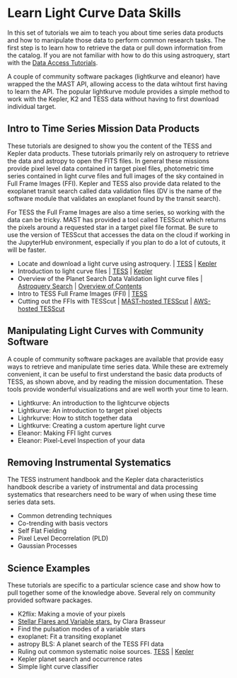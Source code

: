 # Learn Light Curve Data Skills
In this set of tutorials we aim to teach you about time series data products and how to manipulate those data to perform common research tasks. The first step is to learn how to retrieve the data or pull down information from the catalog.  If you are not familiar with how to do this using astroquery, start with the [Data Access Tutorials](data-access-skills.md).

A couple of community software packages (lightkurve and eleanor) have wrapped the the MAST API, allowing access to the data wihtout first having to learn the API.  The popular lightkurve module provides a simple method to work with the Kepler, K2 and TESS data without having to first download individual target.

## Intro to Time Series Mission Data Products
These tutorials are designed to show you the content of the TESS and Kepler data products. These tutorials primarily rely on astroquery to retrieve the data and astropy to open the FITS files. In general these missions provide pixel level data contained in target pixel files, photometric time series contained in light curve files and full images of the sky contained in Full Frame Images (FFI). Kepler and TESS also provide data related to the exoplanet transit search called data validation files (DV is the name of the software module that validates an exoplanet found by the transit search).  

For TESS the Full Frame Images are also a time series, so working with the data can be tricky. MAST has provided a tool called TESScut which returns the pixels around a requested star in a target pixel file format. Be sure to use the version of TESScut that accesses the data on the cloud if working in the JupyterHub environment, especially if you plan to do a lot of cutouts, it will be faster. 

- Locate and download a light curve using astroquery. | [TESS]() | [Kepler]()
- Introduction to light curve files |  [TESS](../notebooks/MAST/TESS/beginner_how_to_use_lc/beginner_how_to_use_lc.ipynb) | [Kepler](./notebooks/MAST/Kepler/Kepler_Lightcurve/kepler_lightcurve.ipynb)
- Overview of the Planet Search Data Validation light curve files | [Astroquery Search](./notebooks/blob/master/notebooks/MAST/TESS/beginner_astroquery_dv/beginner_astroquery_dv.ipynb) | [Overview of Contents](./notebooks/MAST/TESS/beginner_how_to_use_dvt/beginner_how_to_use_dvt.ipynb)
- Intro to TESS Full Frame Images (FFI) | [TESS](./notebooks/MAST/TESS/beginner_how_to_use_ffi/beginner_how_to_use_ffi.ipynb)
- Cutting out the FFIs with TESScut | [MAST-hosted TESScut](./notebooks/MAST/TESS/interm_tesscut_astroquery/interm_tesscut_astroquery.ipynb) | [AWS-hosted TESScut]()

## Manipulating Light Curves with Community Software 
A couple of community software packages are available that provide easy ways to retrieve and manipulate time series data. While these are extremely convenient, it can be useful to first understand the basic data products of TESS, as shown above, and by reading the mission documentation. These tools provide wonderful visualizations and are well worth your time to learn.

- Lightkurve: An introduction to the lightcurve objects
- Lightkurve: An introduction to target pixel objects 
- Lighrkurve: How to stitch together data
- Lightkurve: Creating a custom aperture light curve
- Eleanor: Making FFI light curves 
- Eleanor: Pixel-Level Inspection of your data

## Removing Instrumental Systematics
The TESS instrument handbook and the Kepler data characteristics handbook describe a variety of instrumental and data processing systematics that researchers need to be wary of when using these time series data sets. 

- Common detrending techniques
- Co-trending with basis vectors
- Self Flat Fielding
- Pixel Level Decorrelation (PLD)
- Gaussian Processes

## Science Examples
These tutorials are specific to a particular science case and show how to pull together some of the knowledge above.  Several rely on community provided software packages.

- K2flix: Making a movie of your pixels
- [Stellar Flares and Variable stars.](./notebooks/MAST/TESS/interm_tasc_lc/interm_tasc_lc.ipynb) by Clara Brasseur
- Find the pulsation modes of a variable stars
- exoplanet: Fit a transiting exoplanet
- astropy BLS: A planet search of the TESS FFI data
- Ruling out common systematic noise sources. [TESS]() | [Kepler]()
- Kepler planet search and occurrence rates
- Simple light curve classifier